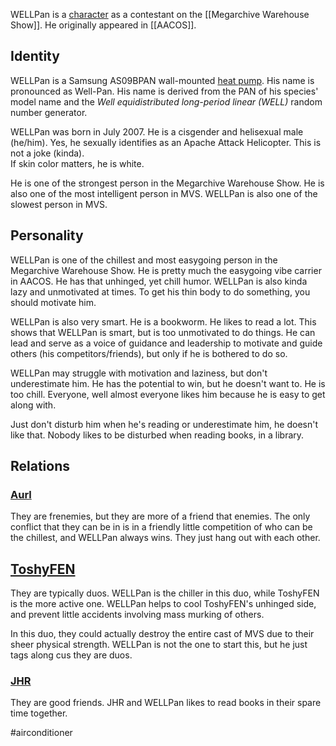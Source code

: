 WELLPan is a [character](Characters) as a contestant on the [[Megarchive Warehouse Show]]. He originally appeared in [[AACOS]].

## Identity

WELLPan is a Samsung AS09BPAN wall-mounted [heat pump](Air%20Conditioners.md). His name is pronounced as Well-Pan. His name is derived from the PAN of his species' model name and the *Well equidistributed long-period linear (WELL)* random number generator.

WELLPan was born in July 2007. He is a cisgender and helisexual male (he/him). Yes, he sexually identifies as an Apache Attack Helicopter. This is not a joke (kinda).  
If skin color matters, he is white.

He is one of the strongest person in the Megarchive Warehouse Show. He is also one of the most intelligent person in MVS. WELLPan is also one of the slowest person in MVS.

## Personality

WELLPan is one of the chillest and most easygoing person in the Megarchive Warehouse Show. He is pretty much the easygoing vibe carrier in AACOS. He has that unhinged, yet chill humor. WELLPan is also kinda lazy and unmotivated at times. To get his thin body to do something, you should motivate him.

WELLPan is also very smart. He is a bookworm. He likes to read a lot. This shows that WELLPan is smart, but is too unmotivated to do things. He can lead and serve as a voice of guidance and leadership to motivate and guide others (his competitors/friends), but only if he is bothered to do so.

WELLPan may struggle with motivation and laziness, but don't underestimate him. He has the potential to win, but he doesn't want to. He is too chill. Everyone, well almost everyone likes him because he is easy to get along with.

Just don't disturb him when he's reading or underestimate him, he doesn't like that. Nobody likes to be disturbed when reading books, in a library.

## Relations

### [Aurl](Aurl.md)
They are frenemies, but they are more of a friend that enemies. The only conflict that they can be in is in a friendly little competition of who can be the chillest, and WELLPan always wins. They just hang out with each other.

## [ToshyFEN](ToshyFEN.md)
They are typically duos. WELLPan is the chiller in this duo, while ToshyFEN is the more active one. WELLPan helps to cool ToshyFEN's unhinged side, and prevent little accidents involving mass murking of others.

In this duo, they could actually destroy the entire cast of MVS due to their sheer physical strength. WELLPan is not the one to start this, but he just tags along cus they are duos.

### [JHR](JHR.md)
They are good friends. JHR and WELLPan likes to read books in their spare time together.

#airconditioner